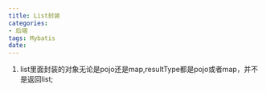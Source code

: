 ```yaml
---
title: List封装
categories:
- 后端
tags: Mybatis
date:
---
```


1. list里面封装的对象无论是pojo还是map,resultType都是pojo或者map，并不是返回list;